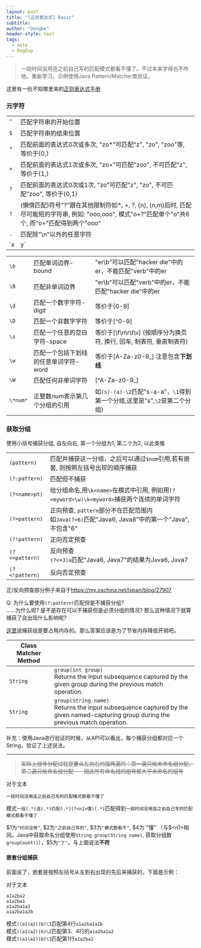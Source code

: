```yaml
---
layout: post
title: "[正则表达式] Basic"
subtitle: 
author: "Dongbo"
header-style: text
tags:
  - note
  - RegExp
---
```


> 一段时间没用连之前自己写的匹配模式都看不懂了。不过本来学得也不咋地，重新学习。示例使用Java Pattern/Matcher类验证。

这里有一份不知哪里来的[正则表达式手册](https://tool.oschina.net/uploads/apidocs/jquery/regexp.html)

### 元字符

|      |    |
| --- | --- | 
| `^` | 匹配字符串的开始位置 |
| `$` | 匹配字符串的结束位置 |
| `*` | 匹配前面的表达式0次或多次, "zo*"可匹配"z", "zo", "zoo"等, 等价于{0,} |
| `+` | 匹配前面的表达式1次或多次, "zo+"可匹配"zoo", 不可匹配"z", 等价于{1,} | 
| `?` | 匹配前面的表达式0次或1次, "zo"可匹配"z", "zo", 不可匹配"zoo", 等价于{0,1} |
| `?` |  (懒惰匹配)符号"?"跟在其他限制符如*, +, ?, {n}, {n,m}后时, 匹配尽可能短的字符串, 例如: "ooo,ooo", 模式"o+?"匹配单个"o"共6个, 而"o+"匹配得到两个"ooo" | 
| `.` | 匹配除"\n"以外的任意字符 | 
| `x|y` | 匹配x或y |


|      |    |     |
| --- | --- | --- |
| `\b` | 匹配单词边界-bound| "er\b"可以匹配"hacker die"中的er，不能匹配"verb"中的er |
| `\B` | 匹配非单词边界 | "er\b"可以匹配"verb"中的er，不能匹配"hacker die"中的er |
| `\d` | 匹配一个数字字符-digit | 等价于\[0-9] |
| `\D` | 匹配一个非数字字符 | 等价于\[^0-9] |
| `\s` | 匹配一个任意的空白字符-space | 等价于\[\f\n\r\t\v] (按顺序分为换页符, 换行, 回车, 制表符, 垂直制表符)|
| `\w` | 匹配一个包括下划线的任意单词字符-word | 等价于\[A-Za-z0-9_] 注意包含**下划线** |
| `\W` | 匹配任何非单词字符 | \[^A-Za-z0-9_] |
| `\*num*` | 正整数*num*表示第几个分组的引用 | 如`(s)-(a)-\2`匹配"s-a-a"，`\1`得到第一个分组,这里是"s",`\2`是第二个分组) |



### 获取分组

使用小括号捕获分组, 自左向右, 第一个分组为1, 第二个为2, 以此类推

|     |     |
| --- | ---- |
| `(pattern)` | 匹配并捕获这一分组，之后可以通过`$num`引用,若有嵌套, 则按照左括号出现的顺序捕获 |
| `(?:pattern)` | 匹配但不捕获 | 
| `(?<name>pt)` | 给分组命名,用`\k<name>`在模式中引用, 例如用`(?<myword>\w)\k<myword>`捕获两个连续的单词字符  |
| `(?=pattern)` | 正向预查, `pattern`部分不在匹配范围内 <br> 如`Java(?=6)`匹配"Java6, Java8"中的第一个"Java", 不包含"6" | 
| `(?!pattern)` | 正向否定预查 | 
| `(?<=pattern)` | 反向预查 <br> `(?<=J)a`匹配"Java6, Java7"的结果为J`a`va6, J`a`va7|
| `(?<!pattern)` | 反向否定预查 | 

正/反向预查部分例子来自于<https://my.oschina.net/lxpan/blog/27907>

Q: 为什么要使用`(?:pattern)`匹配但是不捕获分组?   
......为什么呢? 是不是存在可以不捕获但是必须分组的情况? 那么这种情况下就算捕获了会出现什么影响呢?

[这里](1)说捕获组是要占用内存的。那么答案应该是为了节省内存降低开销吧。

| Class Matcher Method |  |
| --- | --- |
| `String`  | `group(int group)` <br>  Returns the input subsequence captured by the given group during the previous match operation. |
| `String`  | `group(String name)` <br>  Returns the input subsequence captured by the given named-capturing group during the previous match operation. |

补充：使用Java进行验证的时候，从API可以看出，每个捕获分组都对应一个String，验证了上述说法。

--------------

> ~~实际上组号分配过程是要从左向右扫描两遍的：第一遍只给未命名组分配，第二遍只给命名组分配－－因此所有命名组的组号都大于未命名的组号~~

对于文本

    一段时间没用连之前自己写的匹配模式都看不懂了

模式`一段(.*)连(.*)匹配(.*)(?<n1>懂)(.*)`匹配得到`一段时间没用连之前自己写的匹配模式都看不懂了`

$1为`"时间没用"`, $2为`"之前自己写的"`, $3为`"模式都看不"`, $4为`"懂"`（与$\<n1\>相同。Java中获取命名分组使用`String group(String name)`, 获取分组数`groupCount()`），$5为`"了"`。与上面说法**不符**  

#### 嵌套分组捕获

前面说了，嵌套是按照左括号从左到右出现的先后来捕获的，下面是示例：

对于文本

    a1a2ba2  
    a1a2ba1  
    a1a2ba1a2  
    a1a2ba1a2b  

模式`((a1(a2))b)\1`匹配第4行`a1a2ba1a2b`  
模式`((a1(a2))b)\2`匹配第3、4行的`a1a2ba1a2`  
模式`((a1(a2))b)\3`匹配第1行`a1a2ba2`









[1]: https://dailc.github.io/2017/08/01/regularExpressionConcepts.html